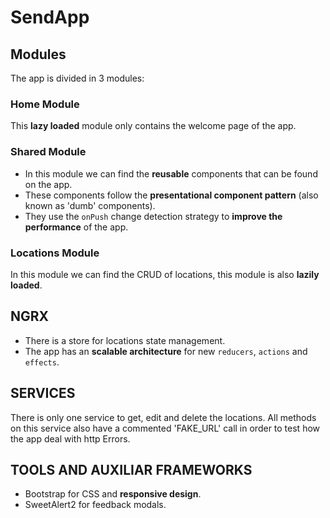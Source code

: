 # SendApp

## Modules

The app is divided in 3 modules:

### Home Module

This **lazy loaded** module only contains the welcome page of the app.

### Shared Module

- In this module we can find the **reusable** components that can be found on the app.
- These components follow the **presentational component pattern** (also known as 'dumb' components).
- They use the `onPush` change detection strategy to **improve the performance** of the app.

### Locations Module

In this module we can find the CRUD of locations, this module is also **lazily loaded**.

## NGRX

- There is a store for locations state management.
- The app has an **scalable architecture** for new `reducers`, `actions` and `effects`.

## SERVICES

There is only one service to get, edit and delete the locations.
All methods on this service also have a commented 'FAKE_URL' call in order to test how the app deal with http Errors.

## TOOLS AND AUXILIAR FRAMEWORKS

- Bootstrap for CSS and **responsive design**.
- SweetAlert2 for feedback modals.

